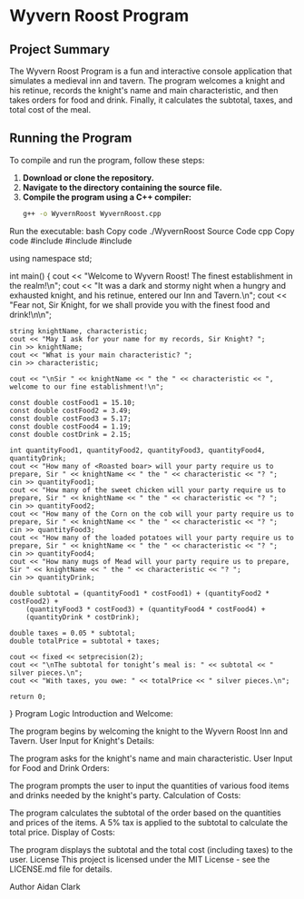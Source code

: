 # Wyvern Roost Program

## Project Summary
The Wyvern Roost Program is a fun and interactive console application that simulates a medieval inn and tavern. The program welcomes a knight and his retinue, records the knight's name and main characteristic, and then takes orders for food and drink. Finally, it calculates the subtotal, taxes, and total cost of the meal.

## Running the Program
To compile and run the program, follow these steps:

1. **Download or clone the repository.**
2. **Navigate to the directory containing the source file.**
3. **Compile the program using a C++ compiler:**
   ```bash
   g++ -o WyvernRoost WyvernRoost.cpp
Run the executable:
bash
Copy code
./WyvernRoost
Source Code
cpp
Copy code
#include <iostream>
#include <iomanip>
#include <string>

using namespace std;

int main() {
    cout << "Welcome to Wyvern Roost! The finest establishment in the realm!\n";
    cout << "It was a dark and stormy night when a hungry and exhausted knight, and his retinue, entered our Inn and Tavern.\n";
    cout << "Fear not, Sir Knight, for we shall provide you with the finest food and drink!\n\n";

    string knightName, characteristic;
    cout << "May I ask for your name for my records, Sir Knight? ";
    cin >> knightName;
    cout << "What is your main characteristic? ";
    cin >> characteristic;

    cout << "\nSir " << knightName << " the " << characteristic << ", welcome to our fine establishment!\n";

    const double costFood1 = 15.10;
    const double costFood2 = 3.49;
    const double costFood3 = 5.17;
    const double costFood4 = 1.19;
    const double costDrink = 2.15;

    int quantityFood1, quantityFood2, quantityFood3, quantityFood4, quantityDrink;
    cout << "How many of <Roasted boar> will your party require us to prepare, Sir " << knightName << " the " << characteristic << "? ";
    cin >> quantityFood1;
    cout << "How many of the sweet chicken will your party require us to prepare, Sir " << knightName << " the " << characteristic << "? ";
    cin >> quantityFood2;
    cout << "How many of the Corn on the cob will your party require us to prepare, Sir " << knightName << " the " << characteristic << "? ";
    cin >> quantityFood3;
    cout << "How many of the loaded potatoes will your party require us to prepare, Sir " << knightName << " the " << characteristic << "? ";
    cin >> quantityFood4;
    cout << "How many mugs of Mead will your party require us to prepare, Sir " << knightName << " the " << characteristic << "? ";
    cin >> quantityDrink;

    double subtotal = (quantityFood1 * costFood1) + (quantityFood2 * costFood2) +
        (quantityFood3 * costFood3) + (quantityFood4 * costFood4) +
        (quantityDrink * costDrink);

    double taxes = 0.05 * subtotal;
    double totalPrice = subtotal + taxes;

    cout << fixed << setprecision(2);
    cout << "\nThe subtotal for tonight’s meal is: " << subtotal << " silver pieces.\n";
    cout << "With taxes, you owe: " << totalPrice << " silver pieces.\n";

    return 0;
}
Program Logic
Introduction and Welcome:

The program begins by welcoming the knight to the Wyvern Roost Inn and Tavern.
User Input for Knight's Details:

The program asks for the knight's name and main characteristic.
User Input for Food and Drink Orders:

The program prompts the user to input the quantities of various food items and drinks needed by the knight's party.
Calculation of Costs:

The program calculates the subtotal of the order based on the quantities and prices of the items.
A 5% tax is applied to the subtotal to calculate the total price.
Display of Costs:

The program displays the subtotal and the total cost (including taxes) to the user.
License
This project is licensed under the MIT License - see the LICENSE.md file for details.

Author
Aidan Clark

